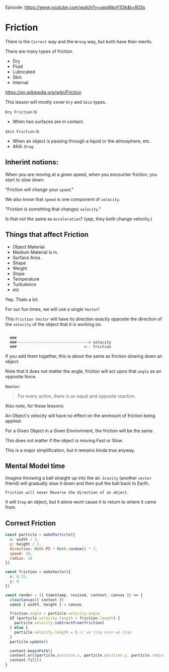 Episode: https://www.youtube.com/watch?v=ueqi8boYS5k&t=603s

# Friction

There is the `Correct` way and the `Wrong` way, but both have their merits.

There are many types of friction.
- Dry
- Fluid
- Lubricated
- Skin
- Internal

https://en.wikipedia.org/wiki/Friction

This lesson will mostly cover `Dry` and `Skin` types.

`Dry Friction` is
- When two surfaces are in contact.

`Skin Friction` is
- When an object is passing through a liquid or the atmosphere, etc.
- AKA: `Drag`

## Inherint notions:

When you are moving at a given speed, when you encounter friction, you start to slow down.

"Friction will change your `speed`."

We also know that `speed` is one component of `velocity`.

"Friction is something that changes `velocity`."

Is that not the same as `Acceleration`? (yep, they both change velocity.)

## Things that affect Friction

- Object Material.
- Medium Material is in.
- Surface Area.
- Shape
- Weight
- Slope
- Temperature
- Turbulence
- etc

Yep. Thats a lot.

For our fun times, we will use a single `Vector`!

This `Friction Vector` will have its direction exactly opposite the direction of the `velocity` of the object that it is working on.

```

  ###
  ###--------------------------------> velocity
  ###                              <-- friction

```

If you add them together, this is about the same as friction slowing down an object.

Note that it does not matter the angle, friction will act upon that `angle` as an opposite force.

`Newton`:
> For every action, there is an equal and opposite reaction.

Also note, for these lessons:

An Object's velocity will have no effect on the ammount of friction being applied.

For a Given Object in a Given Environment, the friction will be the same.

This does not matter if the object is moving Fast or Slow.

This is a major simplification, but it remains kinda true anyway.

## Mental Model time

Imagine throwing a ball straight up into the air. `Gravity` (another `vector` friend) will gradually slow it down and then pull the ball back to Earth.

`Friction will never Reverse the direction of an object.`

It will `Stop` an object, but it alone wont cause it to return to where it came from.


## Correct Friction
```js
const particle = makeParticle({
  x: width / 2,
  y: height / 2,
  direction: Math.PI * Math.random() * 2,
  speed: 10,
  radius: 10
})

const friction = makeVector({
  x: 0.15,
  y: 0
})

const render = ({ timestamp, resized, context, canvas }) => {
  clearCanvas({ context })
  const { width, height } = canvas

  friction.angle = particle.velocity.angle
  if (particle.velocity.length > friction.length) {
    particle.velocity.subtractFrom(friction)
  } else {
    particle.velocity.length = 0 // we stop once we stop
  }
  particle.update()

  context.beginPath()
  context.arc(particle.position.x, particle.position.y, particle.radius, 0, Math.PI * 2, false)
  context.fill()
}
```